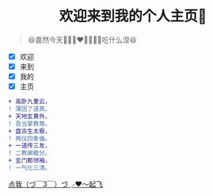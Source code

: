 # <center>欢迎来到我的个人主页🤗</center>
>😆嘉然今天🧡💛💚❤💙🤎🖤💜吃什么涅😆
- [x] 欢迎
- [x] 来到
- [x] 我的
- [x] 主页

```diff
+ 高卧九重云，
! 蒲团了道真。
+ 天地玄黄外，
! 吾当掌教尊。
+ 盘古生太极，
! 两仪四象循。
+ 一道传三友，
! 二教阐截分。
+ 玄门都领袖，
! 一气化三清。
  ```
  
  [点我（づ￣3￣）づ╭❤～起飞](#readme)
